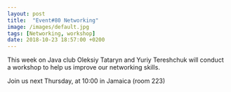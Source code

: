 ```yaml
---
layout: post
title:  "Event#80 Networking"
image: /images/default.jpg
tags: [Networking, workshop]
date: 2018-10-23 18:57:00 +0200
---
```


This week on Java club Oleksiy Tataryn and Yuriy Tereshchuk will conduct a workshop to help us improve our networking skills.[]()

Join us next Thursday, at 10:00 in Jamaica (room 223)